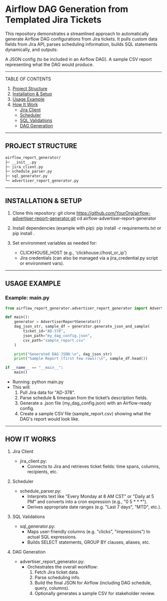 # Airflow DAG Generation from Templated Jira Tickets

This repository demonstrates a streamlined approach to automatically generate Airflow DAG configurations from Jira tickets. It pulls custom data fields from Jira API, parses scheduling information, builds SQL statements dynamically, and outputs:

A JSON config (to be included in an Airflow DAG).
A sample CSV report representing what the DAG would produce.

--------------------------------------------------------------------------------
TABLE OF CONTENTS
1. [Project Structure](#project-structure) 
2. [Installation & Setup](#installation--setup) 
3. [Usage Example](#usage-example)
4. [How It Work](#how-it-works)
   - [Jira Client](#1-jira-client)
   - [Scheduler](#2-scheduler)
   - [SQL Validations](#3-sql-validations)
   - [DAG Generation](#4-dag-generation)

--------------------------------------------------------------------------------
## PROJECT STRUCTURE
```bash
airflow_report_generator/
├─ __init__.py
├─ jira_client.py        
├─ schedule_parser.py    
├─ sql_generator.py      
└─ advertiser_report_generator.py
```

--------------------------------------------------------------------------------
## INSTALLATION & SETUP

1) Clone this repository:
   git clone https://github.com/YourOrg/airflow-advertiser-report-generator.git
   cd airflow-advertiser-report-generator

2) Install dependencies (example with pip):
   pip install -r requirements.txt
   or 
   pip install .

3) Set environment variables as needed for:
   - CLICKHOUSE_HOST (e.g., 'clickhouse://host_or_ip')
   - Jira credentials (can also be managed via a jira_credential.py script or environment vars).

--------------------------------------------------------------------------------
## USAGE EXAMPLE

### Example: main.py
```python
from airflow_report_generator.advertiser_report_generator import AdvertiserReportGenerator

def main():
    generator = AdvertiserReportGenerator()
    dag_json_str, sample_df = generator.generate_json_and_sample(
        ticket_id="AD-378",
        json_path="my_dag_config.json",
        csv_path="sample_report.csv"
    )

    print("Generated DAG JSON:\n", dag_json_str)
    print("Sample Report (first few rows):\n", sample_df.head())

if __name__ == "__main__":
    main()
```
- Running:
  python main.py
- This will:
  1) Pull Jira data for "AD-378".
  2) Parse schedule & timespan from the ticket’s description fields.
  3) Generate a .json file (my_dag_config.json) with an Airflow-ready config.
  4) Create a sample CSV file (sample_report.csv) showing what the DAG's report would look like.


--------------------------------------------------------------------------------
## HOW IT WORKS

1. Jira Client
   - jira_client.py: 
      - Connects to Jira and retrieves ticket fields: time spans, columns, recipients, etc.

2. Scheduler
   - schedule_parser.py:
      - Interprets text like "Every Monday at 8 AM CST" or "Daily at 5 PM" 
       and converts into a cron expression (e.g., "0 5 * * *").
      - Derives appropriate date ranges (e.g. "Last 7 days", "MTD", etc.).

3. SQL Validations
   - sql_generator.py:
      - Maps user-friendly columns (e.g. "clicks", "impressions") to actual SQL expressions.
      - Builds SELECT statements, GROUP BY clauses, aliases, etc.

4. DAG Generation
   - advertiser_report_generator.py:
      - Orchestrates the overall workflow:
          1) Fetch Jira ticket data.
          2) Parse scheduling info.
          3) Build the final JSON for Airflow (including DAG schedule, query, columns).
          4) Optionally generates a sample CSV for stakeholder review.


